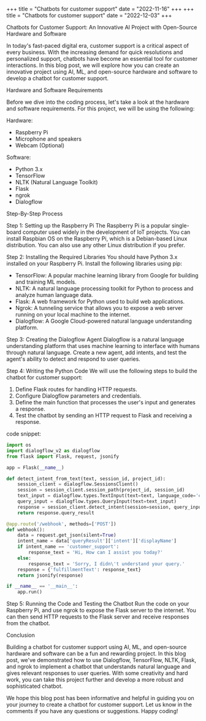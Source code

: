+++
title = "Chatbots for customer support"
date = "2022-11-16"
+++
+++
title = "Chatbots for customer support"
date = "2022-12-03"
+++


Chatbots for Customer Support: An Innovative AI Project with Open-Source Hardware and Software

In today's fast-paced digital era, customer support is a critical aspect of every business. With the increasing demand for quick resolutions and personalized support, chatbots have become an essential tool for customer interactions. In this blog post, we will explore how you can create an innovative project using AI, ML, and open-source hardware and software to develop a chatbot for customer support.

Hardware and Software Requirements

Before we dive into the coding process, let's take a look at the hardware and software requirements. For this project, we will be using the following:

Hardware:
- Raspberry Pi
- Microphone and speakers
- Webcam (Optional)

Software:
- Python 3.x
- TensorFlow
- NLTK (Natural Language Toolkit)
- Flask
- ngrok
- Dialogflow

Step-By-Step Process

Step 1: Setting up the Raspberry Pi
The Raspberry Pi is a popular single-board computer used widely in the development of IoT projects. You can install Raspbian OS on the Raspberry Pi, which is a Debian-based Linux distribution. You can also use any other Linux distribution if you prefer.

Step 2: Installing the Required Libraries
You should have Python 3.x installed on your Raspberry Pi. Install the following libraries using pip:

- TensorFlow: A popular machine learning library from Google for building and training ML models.
- NLTK: A natural language processing toolkit for Python to process and analyze human language data.
- Flask: A web framework for Python used to build web applications.
- Ngrok: A tunneling service that allows you to expose a web server running on your local machine to the internet.
- Dialogflow: A Google Cloud-powered natural language understanding platform. 

Step 3: Creating the Dialogflow Agent
Dialogflow is a natural language understanding platform that uses machine learning to interface with humans through natural language. Create a new agent, add intents, and test the agent's ability to detect and respond to user queries.

Step 4: Writing the Python Code
We will use the following steps to build the chatbot for customer support:

1. Define Flask routes for handling HTTP requests.
2. Configure Dialogflow parameters and credentials.
3. Define the main function that processes the user's input and generates a response.
4. Test the chatbot by sending an HTTP request to Flask and receiving a response.

code snippet:

```python
import os
import dialogflow_v2 as dialogflow
from flask import Flask, request, jsonify

app = Flask(__name__)

def detect_intent_from_text(text, session_id, project_id):
    session_client = dialogflow.SessionsClient()
    session = session_client.session_path(project_id, session_id)
    text_input = dialogflow.types.TextInput(text=text, language_code='en')
    query_input = dialogflow.types.QueryInput(text=text_input)
    response = session_client.detect_intent(session=session, query_input=query_input)
    return response.query_result

@app.route('/webhook', methods=['POST'])
def webhook():
    data = request.get_json(silent=True)
    intent_name = data['queryResult']['intent']['displayName']
    if intent_name == 'customer_support':
        response_text = 'Hi, How can I assist you today?'
    else:
        response_text = 'Sorry, I didn\'t understand your query.'
    response = {'fulfillmentText': response_text}
    return jsonify(response)

if __name__ == '__main__':
    app.run()
```

Step 5: Running the Code and Testing the Chatbot
Run the code on your Raspberry Pi, and use ngrok to expose the Flask server to the internet. You can then send HTTP requests to the Flask server and receive responses from the chatbot.

Conclusion

Building a chatbot for customer support using AI, ML, and open-source hardware and software can be a fun and rewarding project. In this blog post, we've demonstrated how to use Dialogflow, TensorFlow, NLTK, Flask, and ngrok to implement a chatbot that understands natural language and gives relevant responses to user queries. With some creativity and hard work, you can take this project further and develop a more robust and sophisticated chatbot.

We hope this blog post has been informative and helpful in guiding you on your journey to create a chatbot for customer support. Let us know in the comments if you have any questions or suggestions. Happy coding!